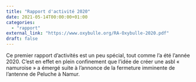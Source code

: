 ```yaml
---
title: "Rapport d'activité 2020"
date: 2021-05-14T00:00:00+01:00
categories: 
  - "rapport"
external_link: "https://www.oxybulle.org/RA-Oxybulle-2020.pdf"
draft: false
---
```

Ce premier rapport d’activités est un peu spécial, tout comme l’a été l’année 2020. C’est en effet en plein confinement que l’idée de créer une asbl « namuroise » a émergé suite à l’annonce de la fermeture imminente de l’antenne de Peluche à Namur.  